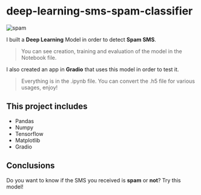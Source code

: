 # deep-learning-sms-spam-classifier

![spam](https://user-images.githubusercontent.com/90797428/174444729-5f85768b-2ca7-43be-af76-6cd113809512.png)

I built a **Deep Learning** Model in order to detect **Spam SMS**. 
> You can see creation, training and evaluation of the model in the Notebook file.

I also created an app in **Gradio** that uses this model in order to test it. 
> Everything is in the .ipynb file. You can convert the .h5 file for various usages, enjoy!

## This project includes
- Pandas
- Numpy
- Tensorflow
- Matplotlib
- Gradio

## Conclusions
Do you want to know if the SMS you received is **spam** or **not**? Try this model!
